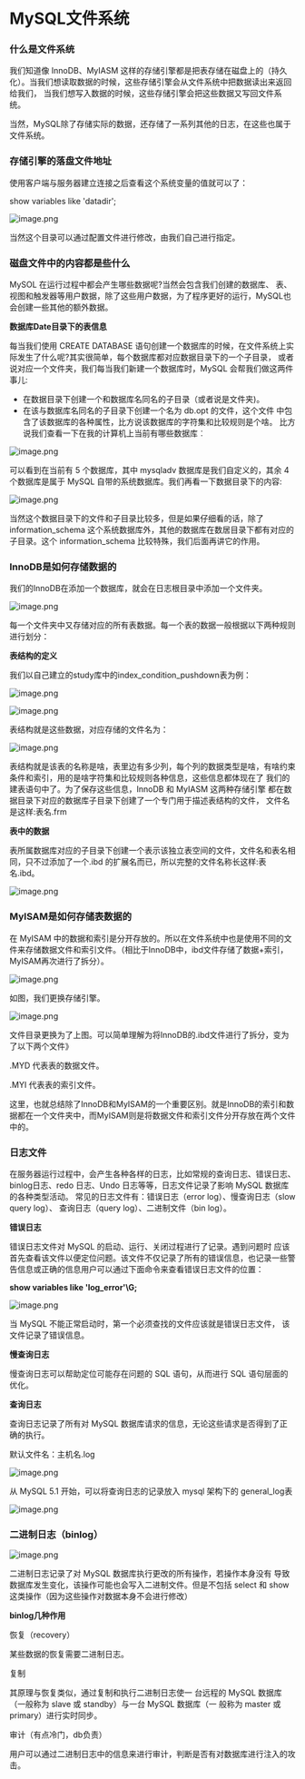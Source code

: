 # MySQL文件系统

### 什么是文件系统

我们知道像 InnoDB、MyIASM 这样的存储引擎都是把表存储在磁盘上的（持久化）。当我们想读取数据的时候，这些存储引擎会从文件系统中把数据读出来返回给我们， 当我们想写入数据的时候，这些存储引擎会把这些数据又写回文件系统。

当然，MySQL除了存储实际的数据，还存储了一系列其他的日志，在这些也属于文件系统。

### 存储引擎的落盘文件地址

使用客户端与服务器建立连接之后查看这个系统变量的值就可以了：

show variables like 'datadir';

![image.png](image/202106010914491.png)

当然这个目录可以通过配置文件进行修改，由我们自己进行指定。

### 磁盘文件中的内容都是些什么

MySOL 在运行过程中都会产生哪些数据呢?当然会包含我们创建的数据库、 表、视图和触发器等用户数据，除了这些用户数据，为了程序更好的运行，MySQL也会创建一些其他的额外数据。

**数据库Date目录下的表信息**

每当我们使用 CREATE DATABASE 语句创建一个数据库的时候，在文件系统上实际发生了什么呢?其实很简单，每个数据库都对应数据目录下的一个子目录， 或者说对应一个文件夹，我们每当我们新建一个数据库时，MySQL 会帮我们做这两件事儿:

- 在数据目录下创建一个和数据库名同名的子目录（或者说是文件夹)。
- 在该与数据库名同名的子目录下创建一个名为 db.opt 的文件，这个文件 中包含了该数据库的各种属性，比方说该数据库的字符集和比较规则是个啥。 比方说我们查看一下在我的计算机上当前有哪些数据库︰

![image.png](image/202106010914492.png)

可以看到在当前有 5 个数据库，其中 mysqladv 数据库是我们自定义的，其余 4 个数据库是属于 MySQL 自带的系统数据库。我们再看一下数据目录下的内容:

![image.png](image/202106010914493.png)

当然这个数据目录下的文件和子目录比较多，但是如果仔细看的话，除了 information_schema 这个系统数据库外，其他的数据库在数居目录下都有对应的 子目录。这个 information_schema 比较特殊，我们后面再讲它的作用。

### InnoDB是如何存储数据的

我们的InnoDB在添加一个数据库，就会在日志根目录中添加一个文件夹。

![image.png](image/202106010914494.png)

每一个文件夹中又存储对应的所有表数据。每一个表的数据一般根据以下两种规则进行划分：

**表结构的定义**

我们以自己建立的study库中的index_condition_pushdown表为例：

![image.png](image/202106010914495.png)

![image.png](image/202106010914496.png)

表结构就是这些数据，对应存储的文件名为：

![image.png](image/202106010914497.png)

表结构就是该表的名称是啥，表里边有多少列，每个列的数据类型是啥，有啥约束条件和索引，用的是啥字符集和比较规则各种信息，这些信息都体现在了 我们的建表语句中了。为了保存这些信息，InnoDB 和 MyIASM 这两种存储引擎 都在数据目录下对应的数据库子目录下创建了一个专门用于描述表结构的文件， 文件名是这样:表名.frm

**表中的数据**

表所属数据库对应的子目录下创建一个表示该独立表空间的文件，文件名和表名相同，只不过添加了一个.ibd 的扩展名而已，所以完整的文件名称长这样:表名.ibd。

![image.png](image/202106010914498.png)

### MyISAM是如何存储表数据的

在 MyISAM 中的数据和索引是分开存放的。所以在文件系统中也是使用不同的文件来存储数据文件和索引文件。（相比于InnoDB中，ibd文件存储了数据+索引，MyISAM再次进行了拆分）。

![image.png](image/202106010914509.png)

如图，我们更换存储引擎。

![image.png](image/2021060109145010.png)

文件目录更换为了上图。可以简单理解为将InnoDB的.ibd文件进行了拆分，变为了以下两个文件》

.MYD 代表表的数据文件。

.MYI 代表表的索引文件。

这里，也就总结除了InnoDB和MyISAM的一个重要区别。就是InnoDB的索引和数据都在一个文件夹中，而MyISAM则是将数据文件和索引文件分开存放在两个文件中的。

### 日志文件

在服务器运行过程中，会产生各种各样的日志，比如常规的查询日志、错误日志、binlog日志、redo 日志、Undo 日志等等，日志文件记录了影响 MySQL 数据库的各种类型活动。 常见的日志文件有：错误日志（error log）、慢查询日志（slow query log）、 查询日志（query log）、二进制文件（bin log）。

**错误日志**

错误日志文件对 MySQL 的启动、运行、关闭过程进行了记录。遇到问题时 应该首先查看该文件以便定位问题。该文件不仅记录了所有的错误信息，也记录一些警告信息或正确的信息用户可以通过下面命令来查看错误日志文件的位置：

**show variables like 'log_error'\G;**

![image.png](image/2021060109145011.png)

当 MySQL 不能正常启动时，第一个必须查找的文件应该就是错误日志文件， 该文件记录了错误信息。

**慢查询日志**

慢查询日志可以帮助定位可能存在问题的 SQL 语句，从而进行 SQL 语句层面的优化。

**查询日志**

查询日志记录了所有对 MySQL 数据库请求的信息，无论这些请求是否得到了正确的执行。

默认文件名：主机名.log

![image.png](image/2021060109145012.png)

从 MySQL 5.1 开始，可以将查询日志的记录放入 mysql 架构下的 general_log表

![image.png](image/2021060109145013.png)

### 二进制日志（binlog）

![image.png](image/2021060109145013-20220920183038539.png)

二进制日志记录了对 MySQL 数据库执行更改的所有操作，若操作本身没有 导致数据库发生变化，该操作可能也会写入二进制文件。但是不包括 select 和 show 这类操作（因为这些操作对数据本身不会进行修改）

**binlog几种作用**

恢复（recovery）

某些数据的恢复需要二进制日志。

复制

其原理与恢复类似，通过复制和执行二进制日志使一 台远程的 MySQL 数据库（一般称为 slave 或 standby）与一台 MySQL 数据库（一 般称为 master 或 primary）进行实时同步。

审计（有点冷门，db负责）

用户可以通过二进制日志中的信息来进行审计，判断是否有对数据库进行注入的攻击。